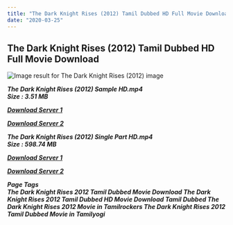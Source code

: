 ```yaml
---
title: "The Dark Knight Rises (2012) Tamil Dubbed HD Full Movie Download"
date: "2020-03-25"
---
```


## The Dark Knight Rises (2012) Tamil Dubbed HD Full Movie Download

![Image result for The Dark Knight Rises (2012)  image](https://vignette.wikia.nocookie.net/die-hard-scenario/images/9/9e/TDKR_poster.jpg/revision/latest?cb=20140919054838) 

_**The Dark Knight Rises (2012) Sample HD.mp4  
Size : 3.51 MB**_

[_**Download Server 1**_](http://du.wetransfer.vip/files/Tamil{fd620c6e78cfff08ebfb4d2d3131a235617ba7e0206610644c5f25f325d4dc51}20Dubbed{fd620c6e78cfff08ebfb4d2d3131a235617ba7e0206610644c5f25f325d4dc51}20Movies/Tamil{fd620c6e78cfff08ebfb4d2d3131a235617ba7e0206610644c5f25f325d4dc51}20Dubbed{fd620c6e78cfff08ebfb4d2d3131a235617ba7e0206610644c5f25f325d4dc51}20Collections/Batman{fd620c6e78cfff08ebfb4d2d3131a235617ba7e0206610644c5f25f325d4dc51}20Triology{fd620c6e78cfff08ebfb4d2d3131a235617ba7e0206610644c5f25f325d4dc51}20Collections/The{fd620c6e78cfff08ebfb4d2d3131a235617ba7e0206610644c5f25f325d4dc51}20Dark{fd620c6e78cfff08ebfb4d2d3131a235617ba7e0206610644c5f25f325d4dc51}20Knight{fd620c6e78cfff08ebfb4d2d3131a235617ba7e0206610644c5f25f325d4dc51}20Rises{fd620c6e78cfff08ebfb4d2d3131a235617ba7e0206610644c5f25f325d4dc51}20(2012)/The{fd620c6e78cfff08ebfb4d2d3131a235617ba7e0206610644c5f25f325d4dc51}20Dark{fd620c6e78cfff08ebfb4d2d3131a235617ba7e0206610644c5f25f325d4dc51}20Knight{fd620c6e78cfff08ebfb4d2d3131a235617ba7e0206610644c5f25f325d4dc51}20Rises{fd620c6e78cfff08ebfb4d2d3131a235617ba7e0206610644c5f25f325d4dc51}20(2012){fd620c6e78cfff08ebfb4d2d3131a235617ba7e0206610644c5f25f325d4dc51}20Sample{fd620c6e78cfff08ebfb4d2d3131a235617ba7e0206610644c5f25f325d4dc51}20HD.mp4)

[_**Download Server 2**_](http://du.wetransfer.vip/files/Tamil{fd620c6e78cfff08ebfb4d2d3131a235617ba7e0206610644c5f25f325d4dc51}20Dubbed{fd620c6e78cfff08ebfb4d2d3131a235617ba7e0206610644c5f25f325d4dc51}20Movies/Tamil{fd620c6e78cfff08ebfb4d2d3131a235617ba7e0206610644c5f25f325d4dc51}20Dubbed{fd620c6e78cfff08ebfb4d2d3131a235617ba7e0206610644c5f25f325d4dc51}20Collections/Batman{fd620c6e78cfff08ebfb4d2d3131a235617ba7e0206610644c5f25f325d4dc51}20Triology{fd620c6e78cfff08ebfb4d2d3131a235617ba7e0206610644c5f25f325d4dc51}20Collections/The{fd620c6e78cfff08ebfb4d2d3131a235617ba7e0206610644c5f25f325d4dc51}20Dark{fd620c6e78cfff08ebfb4d2d3131a235617ba7e0206610644c5f25f325d4dc51}20Knight{fd620c6e78cfff08ebfb4d2d3131a235617ba7e0206610644c5f25f325d4dc51}20Rises{fd620c6e78cfff08ebfb4d2d3131a235617ba7e0206610644c5f25f325d4dc51}20(2012)/The{fd620c6e78cfff08ebfb4d2d3131a235617ba7e0206610644c5f25f325d4dc51}20Dark{fd620c6e78cfff08ebfb4d2d3131a235617ba7e0206610644c5f25f325d4dc51}20Knight{fd620c6e78cfff08ebfb4d2d3131a235617ba7e0206610644c5f25f325d4dc51}20Rises{fd620c6e78cfff08ebfb4d2d3131a235617ba7e0206610644c5f25f325d4dc51}20(2012){fd620c6e78cfff08ebfb4d2d3131a235617ba7e0206610644c5f25f325d4dc51}20Sample{fd620c6e78cfff08ebfb4d2d3131a235617ba7e0206610644c5f25f325d4dc51}20HD.mp4)

_**The Dark Knight Rises (2012) Single Part HD.mp4  
Size : 598.74 MB**_

[_**Download Server 1**_](http://du.wetransfer.vip/files/Tamil{fd620c6e78cfff08ebfb4d2d3131a235617ba7e0206610644c5f25f325d4dc51}20Dubbed{fd620c6e78cfff08ebfb4d2d3131a235617ba7e0206610644c5f25f325d4dc51}20Movies/Tamil{fd620c6e78cfff08ebfb4d2d3131a235617ba7e0206610644c5f25f325d4dc51}20Dubbed{fd620c6e78cfff08ebfb4d2d3131a235617ba7e0206610644c5f25f325d4dc51}20Collections/Batman{fd620c6e78cfff08ebfb4d2d3131a235617ba7e0206610644c5f25f325d4dc51}20Triology{fd620c6e78cfff08ebfb4d2d3131a235617ba7e0206610644c5f25f325d4dc51}20Collections/The{fd620c6e78cfff08ebfb4d2d3131a235617ba7e0206610644c5f25f325d4dc51}20Dark{fd620c6e78cfff08ebfb4d2d3131a235617ba7e0206610644c5f25f325d4dc51}20Knight{fd620c6e78cfff08ebfb4d2d3131a235617ba7e0206610644c5f25f325d4dc51}20Rises{fd620c6e78cfff08ebfb4d2d3131a235617ba7e0206610644c5f25f325d4dc51}20(2012)/The{fd620c6e78cfff08ebfb4d2d3131a235617ba7e0206610644c5f25f325d4dc51}20Dark{fd620c6e78cfff08ebfb4d2d3131a235617ba7e0206610644c5f25f325d4dc51}20Knight{fd620c6e78cfff08ebfb4d2d3131a235617ba7e0206610644c5f25f325d4dc51}20Rises{fd620c6e78cfff08ebfb4d2d3131a235617ba7e0206610644c5f25f325d4dc51}20(2012){fd620c6e78cfff08ebfb4d2d3131a235617ba7e0206610644c5f25f325d4dc51}20Single{fd620c6e78cfff08ebfb4d2d3131a235617ba7e0206610644c5f25f325d4dc51}20Part{fd620c6e78cfff08ebfb4d2d3131a235617ba7e0206610644c5f25f325d4dc51}20HD.mp4)

[_**Download Server 2**_](http://du.wetransfer.vip/files/Tamil{fd620c6e78cfff08ebfb4d2d3131a235617ba7e0206610644c5f25f325d4dc51}20Dubbed{fd620c6e78cfff08ebfb4d2d3131a235617ba7e0206610644c5f25f325d4dc51}20Movies/Tamil{fd620c6e78cfff08ebfb4d2d3131a235617ba7e0206610644c5f25f325d4dc51}20Dubbed{fd620c6e78cfff08ebfb4d2d3131a235617ba7e0206610644c5f25f325d4dc51}20Collections/Batman{fd620c6e78cfff08ebfb4d2d3131a235617ba7e0206610644c5f25f325d4dc51}20Triology{fd620c6e78cfff08ebfb4d2d3131a235617ba7e0206610644c5f25f325d4dc51}20Collections/The{fd620c6e78cfff08ebfb4d2d3131a235617ba7e0206610644c5f25f325d4dc51}20Dark{fd620c6e78cfff08ebfb4d2d3131a235617ba7e0206610644c5f25f325d4dc51}20Knight{fd620c6e78cfff08ebfb4d2d3131a235617ba7e0206610644c5f25f325d4dc51}20Rises{fd620c6e78cfff08ebfb4d2d3131a235617ba7e0206610644c5f25f325d4dc51}20(2012)/The{fd620c6e78cfff08ebfb4d2d3131a235617ba7e0206610644c5f25f325d4dc51}20Dark{fd620c6e78cfff08ebfb4d2d3131a235617ba7e0206610644c5f25f325d4dc51}20Knight{fd620c6e78cfff08ebfb4d2d3131a235617ba7e0206610644c5f25f325d4dc51}20Rises{fd620c6e78cfff08ebfb4d2d3131a235617ba7e0206610644c5f25f325d4dc51}20(2012){fd620c6e78cfff08ebfb4d2d3131a235617ba7e0206610644c5f25f325d4dc51}20Single{fd620c6e78cfff08ebfb4d2d3131a235617ba7e0206610644c5f25f325d4dc51}20Part{fd620c6e78cfff08ebfb4d2d3131a235617ba7e0206610644c5f25f325d4dc51}20HD.mp4)

_**Page Tags  
The Dark Knight Rises 2012 Tamil Dubbed Movie Download The Dark Knight Rises 2012 Tamil Dubbed HD Movie Download Tamil Dubbed The Dark Knight Rises 2012 Movie in Tamilrockers The Dark Knight Rises 2012 Tamil Dubbed Movie in Tamilyogi**_
